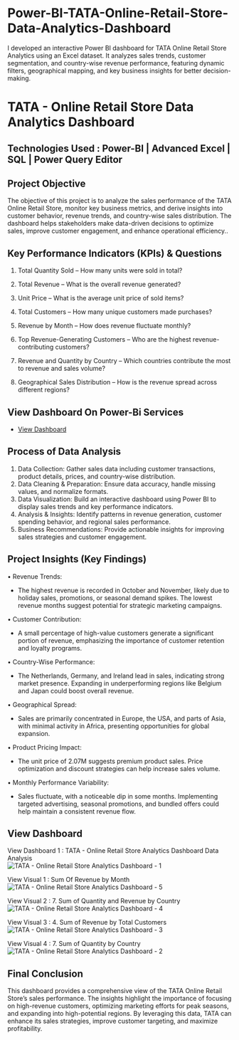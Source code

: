 # Power-BI-TATA-Online-Retail-Store-Data-Analytics-Dashboard

I developed an interactive Power BI dashboard for TATA Online Retail Store Analytics using an Excel dataset. It analyzes sales trends, customer segmentation, and country-wise revenue performance, featuring dynamic filters, geographical mapping, and key business insights for better decision-making.

# TATA - Online Retail Store Data Analytics Dashboard

## Technologies Used : Power-BI | Advanced Excel | SQL | Power Query Editor  

## Project Objective

The objective of this project is to analyze the sales performance of the TATA Online Retail Store, monitor key business metrics, and derive insights into customer behavior, revenue trends, and country-wise sales distribution. The dashboard helps stakeholders make data-driven decisions to optimize sales, improve customer engagement, and enhance operational efficiency..

## Key Performance Indicators (KPIs) & Questions

1.	Total Quantity Sold
  	– How many units were sold in total?
  	
2.	Total Revenue
   	– What is the overall revenue generated?
   
3.	Unit Price
    – What is the average unit price of sold items?
   
4.	Total Customers
    – How many unique customers made purchases?
   	
5.	Revenue by Month
  	– How does revenue fluctuate monthly?
    
6.	Top Revenue-Generating Customers
    – Who are the highest revenue-contributing customers?
   	
7.	Revenue and Quantity by Country
    – Which countries contribute the most to revenue and sales volume?
   	
8.	Geographical Sales Distribution
    – How is the revenue spread across different regions?

## View Dashboard On Power-Bi Services
- <a href="https://app.powerbi.com/view?r=eyJrIjoiZGNlZDczOGItZjY1MC00OWEwLWJhODUtY2I3MzViZTE0NTdmIiwidCI6IjI5NjM3NzllLTNkMDMtNGRjYi05ZGI5LTExZGIwNzZhZDgzZCJ9">View Dashboard</a>

## Process of Data Analysis

1.	Data Collection: Gather sales data including customer transactions, product details, prices, and country-wise distribution.
2.	Data Cleaning & Preparation: Ensure data accuracy, handle missing values, and normalize formats.
3.	Data Visualization: Build an interactive dashboard using Power BI to display sales trends and key performance indicators.
4.	Analysis & Insights: Identify patterns in revenue generation, customer spending behavior, and regional sales performance.
5.	Business Recommendations: Provide actionable insights for improving sales strategies and customer engagement.

## Project Insights (Key Findings)

•	Revenue Trends: 

  - The highest revenue is recorded in October and November, likely due to holiday sales, promotions, or seasonal demand spikes. The lowest revenue months suggest potential for 
     strategic marketing campaigns.
  
•	Customer Contribution: 
  - A small percentage of high-value customers generate a significant portion of revenue, emphasizing the importance of customer retention and loyalty programs.

•	Country-Wise Performance: 
  - The Netherlands, Germany, and Ireland lead in sales, indicating strong market presence. Expanding in underperforming regions like Belgium and Japan could boost overall revenue.

•	Geographical Spread: 
  - Sales are primarily concentrated in Europe, the USA, and parts of Asia, with minimal activity in Africa, presenting opportunities for global expansion.
    
•	Product Pricing Impact: 
  - The unit price of 2.07M suggests premium product sales. Price optimization and discount strategies can help increase sales volume.
    
•	Monthly Performance Variability: 
 - Sales fluctuate, with a noticeable dip in some months. Implementing targeted advertising, seasonal promotions, and bundled offers could help maintain a consistent revenue flow.

## View Dashboard 

View Dashboard 1 : TATA - Online Retail Store Analytics Dashboard Data Analysis  <br>
![TATA - Online Retail Store Analytics Dashboard - 1](https://github.com/user-attachments/assets/3f694f31-384d-4ad8-9062-c9c558eea410)

View Visual 1 :  Sum Of Revenue by Month   <br>
![TATA - Online Retail Store Analytics Dashboard - 5](https://github.com/user-attachments/assets/d1072a24-4ed9-4071-b7bd-501c7e784d2c)


View Visual 2 : 7.	Sum of Quantity and Revenue by Country   <br>
![TATA - Online Retail Store Analytics Dashboard - 4](https://github.com/user-attachments/assets/7ccb189b-bbb9-4da7-b9dd-90026f11c9e0)


View Visual 3 : 4.	Sum of Revenue by Total Customers   <br>
![TATA - Online Retail Store Analytics Dashboard - 3](https://github.com/user-attachments/assets/ade09251-165e-4937-bb99-564165c1d74c)


View Visual 4 : 7.	Sum of Quantity by Country <br>
![TATA - Online Retail Store Analytics Dashboard - 2](https://github.com/user-attachments/assets/23744ece-e4c7-46b1-8aa5-79af83a850f3)

## Final Conclusion 

This dashboard provides a comprehensive view of the TATA Online Retail Store’s sales performance. The insights highlight the importance of focusing on high-revenue customers, optimizing marketing efforts for peak seasons, and expanding into high-potential regions. By leveraging this data, TATA can enhance its sales strategies, improve customer targeting, and maximize profitability.
